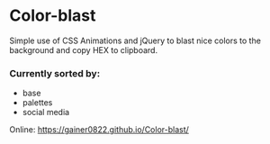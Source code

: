 # Color-blast

Simple use of CSS Animations and jQuery to blast nice colors to the background and copy HEX to clipboard.
### Currently sorted by: 
 * base
 * palettes
 * social media
 
 Online: https://gainer0822.github.io/Color-blast/

 
 
